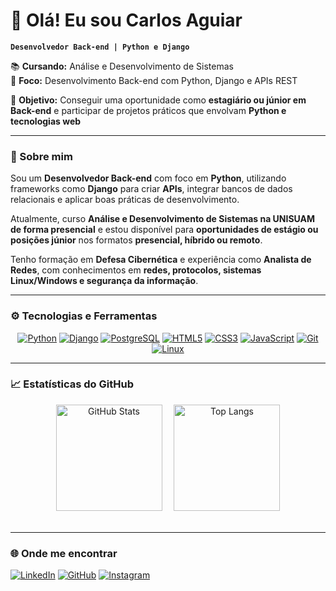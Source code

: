 # 👋 Olá! Eu sou Carlos Aguiar  

**`Desenvolvedor Back-end | Python e Django`**  

📚 **Cursando:** Análise e Desenvolvimento de Sistemas  
🚀 **Foco:** Desenvolvimento Back-end com Python, Django e APIs REST

🎯 **Objetivo:** Conseguir uma oportunidade como **estagiário ou júnior em Back-end** e participar de projetos práticos que envolvam **Python e tecnologias web**

---

### 📝 Sobre mim  
Sou um **Desenvolvedor Back-end** com foco em **Python**, utilizando frameworks como **Django** para criar **APIs**, integrar bancos de dados relacionais e aplicar boas práticas de desenvolvimento.  

Atualmente, curso **Análise e Desenvolvimento de Sistemas na UNISUAM de forma presencial** e estou disponível para **oportunidades de estágio ou posições júnior** nos formatos **presencial, híbrido ou remoto**.  

Tenho formação em **Defesa Cibernética** e experiência como **Analista de Redes**, com conhecimentos em **redes, protocolos, sistemas Linux/Windows e segurança da informação**.

---

### ⚙️ Tecnologias e Ferramentas  

<div align="center">

[![Python](https://img.shields.io/badge/Python-14354C?style=for-the-badge&logo=python&logoColor=white)](https://www.python.org/) 
[![Django](https://img.shields.io/badge/Django-092E20?style=for-the-badge&logo=django&logoColor=white)](https://www.djangoproject.com/) 
[![PostgreSQL](https://img.shields.io/badge/PostgreSQL-316192?style=for-the-badge&logo=postgresql&logoColor=white)](https://www.postgresql.org/) 
[![HTML5](https://img.shields.io/badge/HTML5-E34F26?style=for-the-badge&logo=html5&logoColor=white)](https://developer.mozilla.org/docs/Web/Guide/HTML/HTML5) 
[![CSS3](https://img.shields.io/badge/CSS3-1572B6?style=for-the-badge&logo=css3&logoColor=white)](https://developer.mozilla.org/docs/Web/CSS) 
[![JavaScript](https://img.shields.io/badge/JavaScript-F7DF1E?style=for-the-badge&logo=javascript&logoColor=black)](https://developer.mozilla.org/docs/Web/JavaScript) 
[![Git](https://img.shields.io/badge/Git-F05032?style=for-the-badge&logo=git&logoColor=white)](https://git-scm.com/) 
[![Linux](https://img.shields.io/badge/Linux-FCC624?style=for-the-badge&logo=linux&logoColor=black)](https://www.linux.org/)

</div>

---

### 📈 Estatísticas do GitHub  

<div align="center">

  <img alt="GitHub Stats" height="170" style="display: inline-block; margin-right: 15px;" src="https://github-readme-stats.vercel.app/api?username=carlostechcode&show_icons=true&theme=github_dark&include_all_commits=true&locale=pt-br&hide_border=true" />
  
  <img alt="Top Langs" height="170" style="display: inline-block;" src="https://github-readme-stats.vercel.app/api/top-langs/?username=carlostechcode&theme=github_dark&layout=compact&custom_title=Linguagens&langs_count=9&hide_border=true" />

</div>



<br clear="both" />

---

### 🌐 Onde me encontrar 
[![LinkedIn](https://img.shields.io/badge/LinkedIn-0A66C2?style=for-the-badge&logo=linkedin&logoColor=white)](https://www.linkedin.com/in/carlostechcode/) [![GitHub](https://img.shields.io/badge/GitHub-000?style=for-the-badge&logo=github&logoColor=white)](https://github.com/carlostechcode) [![Instagram](https://img.shields.io/badge/Instagram-E4405F?style=for-the-badge&logo=instagram&logoColor=white)](https://www.instagram.com/carlostechcode/)
